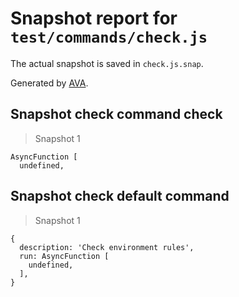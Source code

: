# Snapshot report for `test/commands/check.js`

The actual snapshot is saved in `check.js.snap`.

Generated by [AVA](https://ava.li).

## Snapshot check command check

> Snapshot 1

    AsyncFunction [
      undefined,
    

## Snapshot check default command

> Snapshot 1

    {
      description: 'Check environment rules',
      run: AsyncFunction [
        undefined,
      ],
    }